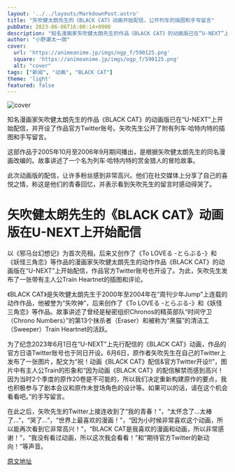 ```yaml
---
layout: '../../layouts/MarkdownPost.astro'
title: "矢吹健太朗先生的《BLACK CAT》动画开始配信，公开列车的插图和手写留言"
pubDate: 2023-06-06T16:00:14+0900
description: "知名漫画家矢吹健太朗先生的作品《BLACK CAT》的动画版已在“U-NEXT”上开始配信，并开设了作品官方Twitter账号。矢吹先生公开了附有列车·哈特内特的插图和手写留言。"
author: "小野瀬太一朗"
cover:
  url: 'https://animeanime.jp/imgs/ogp_f/590125.png'
  square: 'https://animeanime.jp/imgs/ogp_f/590125.png'
  alt: "cover"
tags: ["新闻", "动画", "BLACK CAT"]
theme: 'light'
featured: false
---
```


![cover](https://animeanime.jp/imgs/ogp_f/590125.png)

知名漫画家矢吹健太朗先生的作品《BLACK CAT》的动画版已在“U-NEXT”上开始配信，并开设了作品官方Twitter账号。矢吹先生公开了附有列车·哈特内特的插图和手写留言。

这部作品于2005年10月至2006年9月期间播出，是根据矢吹健太朗先生的同名漫画改编的。故事讲述了一个名为列车·哈特内特的赏金猎人的冒险故事。

此次动画版的配信，让许多粉丝感到非常高兴。他们在社交媒体上分享了自己的喜悦之情，称这是他们的青春回忆，并表示看到矢吹先生的留言时感动得哭了。

# 矢吹健太朗先生的《BLACK CAT》动画版在U-NEXT上开始配信

以《邪马台幻想记》为首次亮相，后来又创作了《To LOVEる -とらぶる-》和《妖怪三角恋》等作品的漫画家矢吹健太朗先生的动作作品《BLACK CAT》的动画版在“U-NEXT”上开始配信，作品官方Twitter账号也开设了。为此，矢吹先生发布了一张带有主人公Train Heartnet的插图和评论。

《BLACK CAT》是矢吹健太朗先生于2000年至2004年在“周刊少年Jump”上连载的动作作品，他被誉为“矢吹神”，后来创作了《To LOVEる -とらぶる-》和《妖怪三角恋》等作品。故事讲述了曾经是秘密组织Chronos的精英部队“时间守卫（Chrono Numbers）”的第13个抹杀者（Eraser）和被称为“黑猫”的清洁工（Sweeper）Train Heartnet的活跃。

为了纪念2023年6月1日在“U-NEXT”上先行配信的《BLACK CAT》动画，作品的官方日语Twitter账号也于同日开设。6月6日，原作者矢吹先生在自己的Twitter上发布了一张图片，配文为“祝！动画《BLACK CAT》配信&官方Twitter开设!!”，图片中有主人公Train的形象和“因为动画《BLACK CAT》的配信解禁而感到高兴！因为当时2个季度的原作20卷是不可能的，所以我们决定重新构建原作的要点，我也积极参与了剧本会议和原作未登场角色的设计等。如果可以的话，请在这个机会看看吧。”的手写留言。

在此之后，矢吹先生的Twitter上接连收到了“我的青春！”，“太怀念了...太棒了...”，“哭了...”，“世界上最喜欢的漫画！”，“因为小时候非常喜欢这个动画，所以能再次看到它非常高兴！”，“BLACK CAT是我喜欢的漫画和动画，所以非常感谢！”，“我没有看过动画，所以这次我会看看！”和“期待官方Twitter的新动向！”等声音。

  [原文地址](https://animeanime.jp/article/2023/06/06/77773.html)